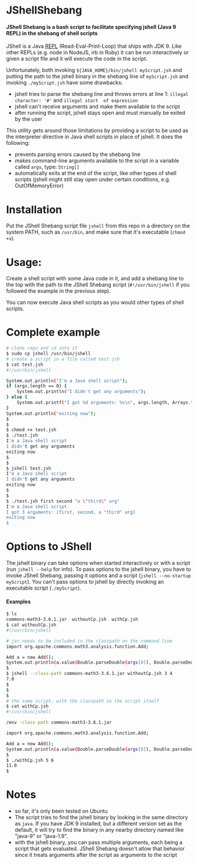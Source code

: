 # JShellShebang
#### JShell Shebang is a bash script to facilitate specifying jshell (Java 9 REPL) in the shebang of shell scripts

JShell is a Java [REPL](https://en.wikipedia.org/wiki/Read%E2%80%93eval%E2%80%93print_loop) (Read-Eval-Print-Loop) that 
ships with JDK 9. Like other REPLs (e.g. node in NodeJS, irb in Ruby) it can be run interactively or given a script file
and it will execute the code in the script.

Unfortunately, both invoking ```${JAVA_HOME}/bin/jshell myScript.jsh``` and putting the path to the jshell binary in the 
shebang line of ```myScript.jsh``` and invoking ```./myScript.jsh``` have some drawbacks:
- jshell tries to parse the shebang line and throws errors at line 1: ```illegal character: '#'``` and ```illegal start 
of expression```
- jshell can't receive arguments and make them available to the script
- after running the script, jshell stays open and must manually be exited by the user

This utility gets around those limitations by providing a script to be used as the interpreter directive in Java shell 
scripts in place of jshell. It does the following:
- prevents parsing errors caused by the shebang line
- makes command-line arguments available to the script in a variable called ```args```, type: ```String[]```
- automatically exits at the end of the script, like other types of shell scripts (jshell might still stay open under 
certain conditions, e.g. OutOfMemoryError)

# Installation
Put the JShell Shebang script file ```jshell``` from this repo in a directory on the system PATH, such as ```/usr/bin```, 
and make sure that it's executable (```chmod +x```).

# Usage:
Create a shell script with some Java code in it, and add a shebang line to the top with the path to the JShell Shebang 
script (```#!/usr/bin/jshell``` if you followed the example in the previous step).

You can now execute Java shell scripts as you would other types of shell scripts.

# Complete example

```bash
# clone repo and cd into it
$ sudo cp jshell /usr/bin/jshell
# create a script in a file called test.jsh
$ cat test.jsh
#!/usr/bin/jshell

System.out.println("I'm a Java shell script");
if (args.length == 0) {
    System.out.println("I didn't get any arguments");
} else {
    System.out.printf("I got %d arguments: %s\n", args.length, Arrays.toString(args));
}
System.out.println("exiting now");
$
$
$ chmod +x test.jsh
$ ./test.jsh
I'm a Java shell script
I didn't get any arguments
exiting now
$
$
$ jshell test.jsh
I'm a Java shell script
I didn't get any arguments
exiting now
$
$
$ ./test.jsh first second "a \"third\" arg"
I'm a Java shell script
I got 3 arguments: [first, second, a "third" arg]
exiting now
$
```

# Options to JShell

The jshell binary can take options when started interactively or with a script (run ```jshell --help``` for info). To 
pass options to the jshell binary, you have to invoke JShell Shebang, passing it options and a script 
(```jshell --no-startup myScript```). You can't pass options to jshell by directly invoking an executable script 
(```./myScript```).

#### Examples
```bash
$ ls
commons-math3-3.6.1.jar  withoutCp.jsh  withCp.jsh
$ cat withoutCp.jsh
#!/usr/bin/jshell

# jar needs to be included in the classpath on the command line
import org.apache.commons.math3.analysis.function.Add;

Add a = new Add();
System.out.println(a.value(Double.parseDouble(args[0]), Double.parseDouble(args[1])));
$
$ jshell --class-path commons-math3-3.6.1.jar withoutCp.jsh 3 4
7.0
$
$
$
# the same script, with the classpath in the script itself
$ cat withCp.jsh
#!/usr/bin/jshell

/env -class-path commons-math3-3.6.1.jar

import org.apache.commons.math3.analysis.function.Add;

Add a = new Add();
System.out.println(a.value(Double.parseDouble(args[0]), Double.parseDouble(args[1])));
$
$ ./withCp.jsh 5 6
11.0
$
```

# Notes
- so far, it's only been tested on Ubuntu
- The script tries to find the jshell binary by looking in the same directory as ```java```. If you have JDK 9
installed, but a different version set as the default, it will try to find the binary in any nearby directory named like
"java-9" or "java-1.9".
- with the jshell binary, you can pass multiple arguments, each being a script that gets evaluated. JShell Shebang
doesn't allow that behavior since it treats arguments after the script as arguments to the script
